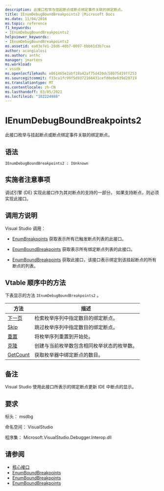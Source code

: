 ```yaml
---
description: 此接口枚举与挂起断点或断点绑定事件关联的绑定断点。
title: IEnumDebugBoundBreakpoints2 |Microsoft Docs
ms.date: 11/04/2016
ms.topic: reference
f1_keywords:
- IEnumDebugBoundBreakpoints2
helpviewer_keywords:
- IEnumDebugBoundBreakpoints2
ms.assetid: ea03e7e1-28d6-40b7-8097-bbb61d3b7caa
author: acangialosi
ms.author: anthc
manager: jmartens
ms.workload:
- vssdk
ms.openlocfilehash: e861465e2abf18a42af75d420dc58075d19ff253
ms.sourcegitcommit: f33ca1fc99f5d9372166431cefd0e0e639d20719
ms.translationtype: MT
ms.contentlocale: zh-CN
ms.lasthandoff: 03/05/2021
ms.locfileid: "102224988"
---
```

# <a name="ienumdebugboundbreakpoints2"></a>IEnumDebugBoundBreakpoints2
此接口枚举与挂起断点或断点绑定事件关联的绑定断点。

## <a name="syntax"></a>语法

```
IEnumDebugBoundBreakpoints2 : IUnknown
```

## <a name="notes-for-implementers"></a>实施者注意事项
 调试引擎 (DE) 实现此接口作为其对断点的支持的一部分。 如果支持断点，则必须实现此接口。

## <a name="notes-for-callers"></a>调用方说明
 Visual Studio 调用：

- [EnumBreakpoints](../../../extensibility/debugger/reference/idebugbreakpointevent2-enumbreakpoints.md) 获取表示所有已触发断点列表的此接口。

- [EnumBoundBreakpoints](../../../extensibility/debugger/reference/idebugbreakpointboundevent2-enumboundbreakpoints.md) 获取表示所有绑定断点列表的此接口。

- [EnumBoundBreakpoints](../../../extensibility/debugger/reference/idebugpendingbreakpoint2-enumboundbreakpoints.md) 获取此接口，该接口表示绑定到该挂起断点的所有断点的列表。

## <a name="methods-in-vtable-order"></a>Vtable 顺序中的方法
 下表显示的方法 `IEnumDebugBoundBreakpoints2` 。

|方法|描述|
|------------|-----------------|
|[下一页](../../../extensibility/debugger/reference/ienumdebugboundbreakpoints2-next.md)|检索枚举序列中指定数目的绑定断点。|
|[Skip](../../../extensibility/debugger/reference/ienumdebugboundbreakpoints2-skip.md)|跳过枚举序列中指定数目的绑定断点。|
|[重置](../../../extensibility/debugger/reference/ienumdebugboundbreakpoints2-reset.md)|将枚举序列重置到开始处。|
|[克隆](../../../extensibility/debugger/reference/ienumdebugboundbreakpoints2-clone.md)|创建与当前枚举数包含相同枚举状态的枚举数。|
|[GetCount](../../../extensibility/debugger/reference/ienumdebugboundbreakpoints2-getcount.md)|获取枚举器中绑定断点的数目。|

## <a name="remarks"></a>备注
 Visual Studio 使用此接口所表示的绑定断点更新 IDE 中断点的显示。

## <a name="requirements"></a>要求
 标头： msdbg

 命名空间： VisualStudio

 程序集： Microsoft.VisualStudio.Debugger.Interop.dll

## <a name="see-also"></a>请参阅
- [核心接口](../../../extensibility/debugger/reference/core-interfaces.md)
- [EnumBoundBreakpoints](../../../extensibility/debugger/reference/idebugbreakpointboundevent2-enumboundbreakpoints.md)
- [EnumBoundBreakpoints](../../../extensibility/debugger/reference/idebugpendingbreakpoint2-enumboundbreakpoints.md)
- [EnumBoundBreakpoints](../../../extensibility/debugger/reference/idebugpendingbreakpoint2-enumboundbreakpoints.md)
